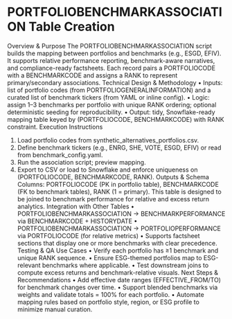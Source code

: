 # PORTFOLIOBENCHMARKASSOCIATION Table Creation
Overview & Purpose
The PORTFOLIOBENCHMARKASSOCIATION script builds the mapping between portfolios and benchmarks (e.g., ESGD, EFIV). 
It supports relative performance reporting, benchmark-aware narratives, and compliance-ready factsheets. 
Each record pairs a PORTFOLIOCODE with a BENCHMARKCODE and assigns a RANK to represent primary/secondary associations.
Technical Design & Methodology
• Inputs: list of portfolio codes (from PORTFOLIOGENERALINFORMATION) and a curated list of benchmark tickers (from YAML or inline config).
• Logic: assign 1–3 benchmarks per portfolio with unique RANK ordering; optional deterministic seeding for reproducibility.
• Output: tidy, Snowflake-ready mapping table keyed by (PORTFOLIOCODE, BENCHMARKCODE) with RANK constraint.
Execution Instructions
1) Load portfolio codes from synthetic_alternatives_portfolios.csv.
2) Define benchmark tickers (e.g., ENRG, SHE, VOTE, ESGD, EFIV) or read from benchmark_config.yaml.
3) Run the association script; preview mapping.
4) Export to CSV or load to Snowflake and enforce uniqueness on (PORTFOLIOCODE, BENCHMARKCODE, RANK).
Outputs & Schema
Columns: PORTFOLIOCODE (PK in portfolio table), BENCHMARKCODE (FK to benchmark tables), RANK (1 = primary). 
This table is designed to be joined to benchmark performance for relative and excess return analytics.
Integration with Other Tables
• PORTFOLIOBENCHMARKASSOCIATION → BENCHMARKPERFORMANCE via BENCHMARKCODE + HISTORYDATE
• PORTFOLIOBENCHMARKASSOCIATION → PORTFOLIOPERFORMANCE via PORTFOLIOCODE (for relative metrics)
• Supports factsheet sections that display one or more benchmarks with clear precedence.
Testing & QA Use Cases
• Verify each portfolio has ≥1 benchmark and unique RANK sequence.
• Ensure ESG-themed portfolios map to ESG-relevant benchmarks where applicable.
• Test downstream joins to compute excess returns and benchmark-relative visuals.
Next Steps & Recommendations
• Add effective date ranges (EFFECTIVE_FROM/TO) for benchmark changes over time.
• Support blended benchmarks via weights and validate totals = 100% for each portfolio.
• Automate mapping rules based on portfolio style, region, or ESG profile to minimize manual curation.
